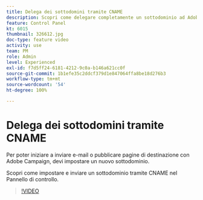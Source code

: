 ```yaml
---
title: Delega dei sottodomini tramite CNAME
description: Scopri come delegare completamente un sottodominio ad Adobe Campaign.
feature: Control Panel
kt: 6015
thumbnail: 326612.jpg
doc-type: feature video
activity: use
team: PM
role: Admin
level: Experienced
exl-id: f7d5ff24-6181-4212-9c0a-b146a621cc0f
source-git-commit: 1b1efe35c2ddcf379d1e847064ffa8be18d276b3
workflow-type: tm+mt
source-wordcount: '54'
ht-degree: 100%

---
```


# Delega dei sottodomini tramite CNAME

Per poter iniziare a inviare e-mail o pubblicare pagine di destinazione con Adobe Campaign, devi impostare un nuovo sottodominio.

Scopri come impostare e inviare un sottodominio tramite CNAME nel Pannello di controllo.

>[!VIDEO](https://video.tv.adobe.com/v/326612?quality=12&learn=0n)
